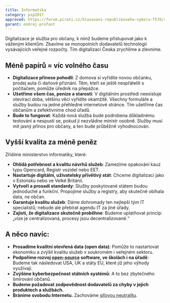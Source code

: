 ```yaml
---
title: Informatika
category: psp2017
approved: https://forum.pirati.cz/hlasovani-republikoveho-vyboru-f578/rv-21-2017-program-2017-informatika-r-h-1-k-t36873.html
garant: ondrej-profant
---
```


Digitalizace je služba pro občany, k nimž budeme přistupovat jako k váženým
klientům. Zbavíme se monopolních dodavatelů technologií vysávajících veřejné
rozpočty. Tím digitalizaci Česka zrychlíme a zlevníme.

## Méně papírů = víc volného času

- **Digitalizace přinese pohodlí**: Z domova si vyřídíte novou občanku, prodej auta
či daňové přiznání. Těm, kteří se ještě nespřátelili s počítačem, pomůže úředník
na přepážce.
- **Ušetříme všem čas, peníze a starosti**: V digitálním prostředí neexistuje
otevírací doba, většinu věcí vyřídíte okamžitě. Všechny formuláře a služby budou
na jedné přehledné internetové stránce. Tím ušetříme čas občanům a zefektivníme
chod úřadů.
- **Bude to fungovat**: Každá nová služba bude podrobena důkladnému
testování a nespustí se, pokud ji nezvládne ministr osobně. Služby musí mít
jasný přínos pro občany, a ten bude průběžně vyhodnocován.

## Vyšší kvalita za méně peněz

Zřídíme ministerstvo informatiky, které:

- **Ohlídá potřebnost a kvalitu návrhů služeb**: Zamezíme opakování kauz typu
Opencard, Registr vozidel nebo EET.
- **Nastartuje digitální, uživatelsky přívětivý stát**: Chceme digitalizaci jako
v Estonsku nebo ve Velké Británii.
- **Vytvoří a prosadí standardy**: Služby poskytované státem budou jednoduché
a funkční. Propojíme služby a registry, aby skutečně obíhala data, ne občan.
- **Garantuje kvalitu služeb**: Dáme dohromady ten nejlepší tým IT specialistů;
nebude ale přebírat agendu IT za jiné úřady.
- **Zajistí, že digitalizace skutečně proběhne**: Budeme uplatňovat princip:
„vize je centralizovaná, procesy jsou decentralizované.“

## A něco navíc:

- **Prosadíme kvalitní otevřená data (open data)**: Pomůže to nastartovat
ekonomiku a zvýšit kvalitu služeb v soukromém i veřejném sektoru.
- **Podpoříme rozvoj <abbr title="Software s veřejným zdrojovým kódem. Lze ho tedy upravovat a přizpůsobovat. Nevzniká tedy nežádoucí vazba na jendoho výhradního dodavatele">open-source</abbr> software, ve školách i na úřadě**: Budeme
tak následovat USA, UK a státy EU, které již jeho výhody využívají.
- **Zvýšíme kyberbezpečnost státních systémů**: A to bez zbytečného šmírování
občanů.
- **Budeme požadovat zodpovědnost dodavatelů za chyby v jejich produktech a službách.**
- **Bráníme svobodu Internetu.** Zachováme <abbr title="Je princip rovnoprávnosti přenášených dat po internetu. Tedy poskytoval nesmí blokovat služby, které se mu nelíbí. Typickým příkladem mohou být torrenty.">síťovou neutralitu</abbr>.
